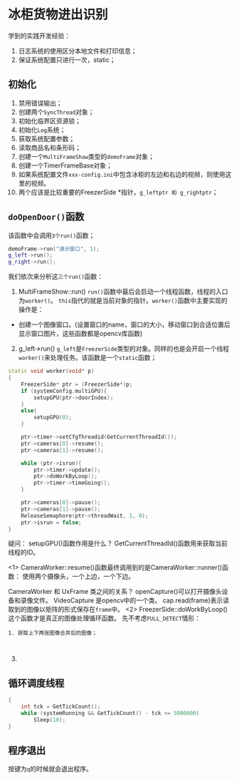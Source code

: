 # 冰柜货物进出识别

学到的实践开发经验：
1. 日志系统的使用区分本地文件和打印信息；
2. 保证系统配置只进行一次，static；



## 初始化
1. 禁用错误输出；
2. 创建两个`SyncThread`对象；
3. 初始化临界区资源锁；
4. 初始化`Log`系统；
5. 获取系统配置参数；
6. 读取商品名和条形码；
7. 创建一个`MultiFrameShow`类型的`demoFrame`对象；
8. 创建一个TimerFrameBase对象；
9. 如果系统配置文件`xxx-config.ini`中包含冰柜的左边和右边的视频，则使用这里的视频。
10. 两个应该是比较重要的FreezerSide *指针，`g_leftptr 和 g_rightptr`；


## `doOpenDoor()`函数
  
该函数中会调用`3个run()`函数；

```cpp
demoFrame->run("演示窗口", 1);
g_left->run();
g_right->run();
```

我们依次来分析这`三个run()`函数：
1. MultiFrameShow::run()
 `run()`函数中最后会启动一个线程函数，线程的入口为`worker()`。
 `this`指代的就是当前对象的指针。`worker()`函数中主要实现的操作是：
 - 创建一个图像窗口。(设置窗口的name，窗口的大小，移动窗口到合适位置后显示窗口图片，这些函数都是opencv库函数)
2. g_left->run()
`g_left`是`FreezerSide`类型的对象。同样的也是会开启一个线程`worker()`来处理任务。该函数是一个`static`函数；
```cpp
static void worker(void* p)
{
	FreezerSide* ptr = (FreezerSide*)p;
	if (systemConfig.multiGPU){
		setupGPU(ptr->doorIndex);
	}
	else{
		setupGPU(0);
	}

	ptr->timer->setCfgThreadid(GetCurrentThreadId());
	ptr->cameras[0]->resume();
	ptr->cameras[1]->resume();

	while (ptr->isrun){
		ptr->timer->update();
		ptr->doWorkByLoop();
		ptr->timer->timeGoing();
	}

	ptr->cameras[0]->pause();
	ptr->cameras[1]->pause();
	ReleaseSemaphore(ptr->threadWait, 1, 0);
	ptr->isrun = false;
}
```
疑问：
setupGPU()函数作用是什么？
GetCurrentThreadId()函数用来获取当前线程的ID。

<1> CameraWorker::resume()函数最终调用到的是CameraWorker::runner()函数：
使用两个摄像头，一个上边，一个下边。

CameraWorker 和 UxFrame 类之间的关系？
openCapture()可以打开摄像头设备和录像文件。
VideoCapture 是opencv中的一个类。
cap.read(frame)表示读取到的图像以矩阵的形式保存在`frame`中。
<2> FreezerSide::doWorkByLoop()
 这个函数才是真正的图像处理循环函数。
先不考虑`FULL_DETECT`情形：
```
1. 获取上下两张图像合并后的图像；
 


```


3. 




## 循环调度线程

```cpp
{
	int tck = GetTickCount();
	while (systemRunning && GetTickCount() - tck <= 5000000)
		Sleep(10);
}
```




## 程序退出 
 按键为`q`的时候就会退出程序。